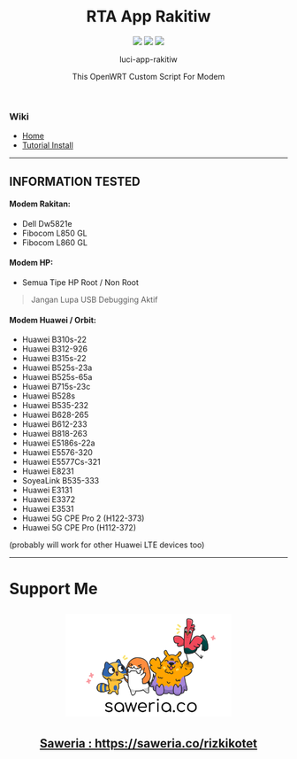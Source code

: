 <h1 align="center">
  <br>RTA App Rakitiw<br>

</h1>

  <p align="center">
    <img src="https://img.shields.io/github/actions/workflow/status/rtaserver/luci-app-rakitiw/build-release-main.yaml?logo=openwrt&label=Build%20App">
    <img src="https://img.shields.io/github/v/release/rtaserver/luci-app-rakitiw?label=Release%20App">
    <img src="https://img.shields.io/github/downloads/rtaserver/luci-app-rakitiw/total?label=Downloads&color=dark-green">
  </p>
  

<p align="center">
luci-app-rakitiw
</p>
<p align="center">
This OpenWRT Custom Script For Modem
</p>
<br>

### Wiki
* [Home](https://github.com/rtaserver/luci-app-rakitiw/wiki)
* [Tutorial Install](https://github.com/rtaserver/luci-app-rakitiw/wiki/Tutorial-Install)
---
INFORMATION TESTED
---
#### Modem Rakitan:
* Dell Dw5821e
* Fibocom L850 GL
* Fibocom L860 GL

#### Modem HP:
* Semua Tipe HP Root / Non Root
> Jangan Lupa USB Debugging Aktif

#### Modem Huawei / Orbit:
* Huawei B310s-22
* Huawei B312-926
* Huawei B315s-22
* Huawei B525s-23a
* Huawei B525s-65a
* Huawei B715s-23c
* Huawei B528s
* Huawei B535-232
* Huawei B628-265
* Huawei B612-233
* Huawei B818-263
* Huawei E5186s-22a
* Huawei E5576-320
* Huawei E5577Cs-321
* Huawei E8231
* SoyeaLink B535-333
* Huawei E3131
* Huawei E3372
* Huawei E3531
* Huawei 5G CPE Pro 2 (H122-373)
* Huawei 5G CPE Pro (H112-372)

(probably will work for other Huawei LTE devices too)

---

<h1>Support Me 
  <p align="center">
	<a target="_blank" href="https://saweria.co/rizkikotet">
    <img width="300" src="Saweria_logo.png">
    </a>
  </p>
</h1>

<h2 align="center"><a target="_blank" href="https://saweria.co/rizkikotet">Saweria : https://saweria.co/rizkikotet</a></h2>
